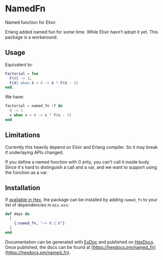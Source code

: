 # NamedFn

Named function for Elixir.

Erlang added named fun for some time. While Elixir havn't adopt it yet. This package is a workaround.

## Usage

Equivalent to:

```erlang
Factorial = fun
  F(0) -> 1;
  F(X) when X > 0 -> X * F(X - 1)
end.
```

We have:

```elixir
factorial = named_fn :f do
  0 -> 1
  x when x > 0 -> x * f(x - 1)
end
```

## Limitations

Currently this heavily depend on Elixir and Erlang compiler. So it may break if underlaying APIs changed.

If you define a named function with 0 arity, you can't call it inside body. Since it's hard to distinguish a call and a var, and we want to support using the function as a var.

## Installation

If [available in Hex](https://hex.pm/docs/publish), the package can be installed
by adding `named_fn` to your list of dependencies in `mix.exs`:

```elixir
def deps do
  [
    {:named_fn, "~> 0.1.0"}
  ]
end
```

Documentation can be generated with [ExDoc](https://github.com/elixir-lang/ex_doc)
and published on [HexDocs](https://hexdocs.pm). Once published, the docs can
be found at [https://hexdocs.pm/named_fn](https://hexdocs.pm/named_fn).
